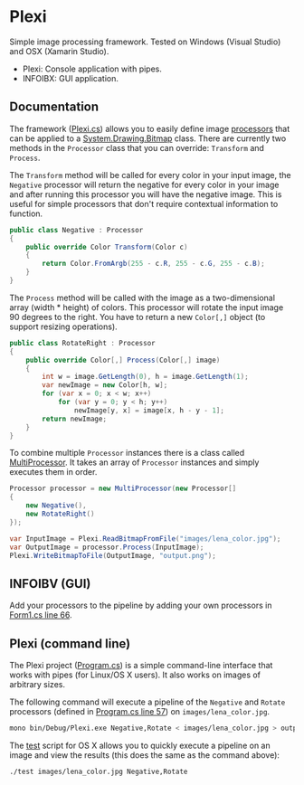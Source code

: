 # Plexi

Simple image processing framework. Tested on Windows (Visual Studio) and OSX (Xamarin Studio).

- Plexi: Console application with pipes.
- INFOIBX: GUI application.

## Documentation

The framework ([Plexi.cs](https://github.com/mrexodia/Plexi/blob/master/Plexi/Plexi.cs)) allows you to easily define image [processors](https://github.com/mrexodia/Plexi/blob/master/Plexi/Plexi.cs#L30) that can be applied to a [System.Drawing.Bitmap](https://msdn.microsoft.com/en-us/library/system.drawing.bitmap(v=vs.110).aspx) class. There are currently two methods in the `Processor` class that you can override: `Transform` and `Process`.

The `Transform` method will be called for every color in your input image, the `Negative` processor will return the negative for every color in your image and after running this processor you will have the negative image. This is useful for simple processors that don't require contextual information to function.

```c#
public class Negative : Processor
{
    public override Color Transform(Color c)
    {
        return Color.FromArgb(255 - c.R, 255 - c.G, 255 - c.B);
    }
}
```

The `Process` method will be called with the image as a two-dimensional array (width * height) of colors. This processor will rotate the input image 90 degrees to the right. You have to return a new `Color[,]` object (to support resizing operations).

```c#
public class RotateRight : Processor
{
    public override Color[,] Process(Color[,] image)
    {
        int w = image.GetLength(0), h = image.GetLength(1);
        var newImage = new Color[h, w];
        for (var x = 0; x < w; x++)
            for (var y = 0; y < h; y++)
                newImage[y, x] = image[x, h - y - 1];
        return newImage;
    }
}
```

To combine multiple `Processor` instances there is a class called [MultiProcessor](https://github.com/mrexodia/Plexi/blob/master/Plexi/Plexi.cs#L75). It takes an array of `Processor` instances and simply executes them in order.

```c#
Processor processor = new MultiProcessor(new Processor[]
{
    new Negative(),
    new RotateRight()
});

var InputImage = Plexi.ReadBitmapFromFile("images/lena_color.jpg");
var OutputImage = processor.Process(InputImage);
Plexi.WriteBitmapToFile(OutputImage, "output.png");
```

## INFOIBV (GUI)

Add your processors to the pipeline by adding your own processors in  [Form1.cs line 66](https://github.com/mrexodia/Plexi/blob/master/INFOIBV/Form1.cs#L66).

## Plexi (command line)

The Plexi project ([Program.cs](https://github.com/mrexodia/Plexi/blob/master/Plexi/Program.cs)) is a simple command-line interface that works with pipes (for Linux/OS X users). It also works on images of arbitrary sizes.

The following command will execute a pipeline of the `Negative` and `Rotate` processors (defined in [Program.cs line 57](https://github.com/mrexodia/Plexi/blob/master/Plexi/Program.cs#L57)) on `images/lena_color.jpg`.

```bash
mono bin/Debug/Plexi.exe Negative,Rotate < images/lena_color.jpg > output.png
```

The [test](https://github.com/mrexodia/Plexi/blob/master/Plexi/test) script for OS X allows you to quickly execute a pipeline on an image and view the results (this does the same as the command above):

```bash
./test images/lena_color.jpg Negative,Rotate
```
